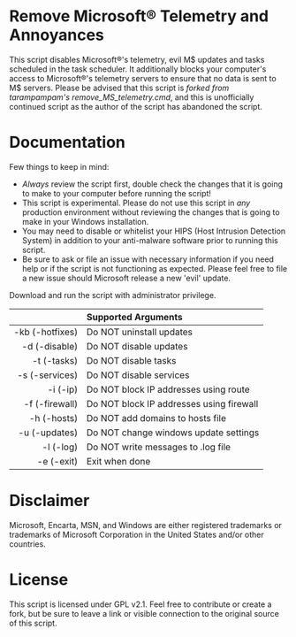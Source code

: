 # Remove Microsoft® Telemetry and Annoyances

This script disables Microsoft®'s telemetry, evil M$ updates and tasks scheduled in the task scheduler. It additionally blocks your computer's access to Microsoft®'s telemetry servers to ensure that no data is sent to M$ servers. Please be advised that this script is *forked from tarampampam's remove_MS_telemetry.cmd*, and this is unofficially continued script as the author of the script has abandoned the script.

# Documentation

Few things to keep in mind:

- *Always* review the script first, double check the changes that it is going to make to your computer before running the script!
- This script is experimental. Please do not use this script in *any* production environment without reviewing the changes that is going to make in your Windows installation.
- You may need to disable or whitelist your HIPS (Host Intrusion Detection System) in addition to your anti-malware software prior to running this script.
- Be sure to ask or file an issue with necessary information if you need help or if the script is not functioning as expected. Please feel free to file a new issue should Microsoft release a new 'evil' update.

Download and run the script with administrator privilege.

&nbsp; | Supported Arguments
----: | :-------------
-kb (-hotfixes)  | Do NOT uninstall updates
-d  (-disable)   | Do NOT disable updates
-t  (-tasks)     | Do NOT disable tasks
-s  (-services)  | Do NOT disable services
-i  (-ip)        | Do NOT block IP addresses using route
-f  (-firewall)  | Do NOT block IP addresses using firewall
-h  (-hosts)    | Do NOT add domains to hosts file
-u  (-updates)   | Do NOT change windows update settings
-l  (-log)      | Do NOT write messages to .log file
-e  (-exit)      | Exit when done

# Disclaimer

Microsoft, Encarta, MSN, and Windows are either registered trademarks or trademarks of Microsoft Corporation in the United States and/or other countries.

# License

This script is licensed under GPL v2.1. Feel free to contribute or create a fork, but be sure to leave a link or visible connection to the original source of this script.

